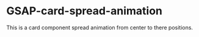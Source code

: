 # GSAP-card-spread-animation

This is a card component spread animation from center to there positions.
